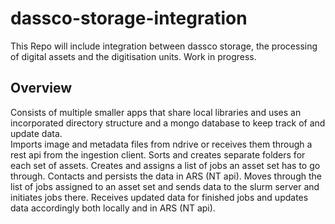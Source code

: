 # dassco-storage-integration
This Repo will include integration between dassco storage, the processing of digital assets and the digitisation units. 
Work in progress.

## Overview

Consists of multiple smaller apps that share local libraries and uses an incorporated
directory structure and a mongo database to keep track of and update data.  
Imports image and metadata files from ndrive or receives them through a rest api from the ingestion client. 
Sorts and creates separate folders for each set of assets. Creates and assigns a list of jobs an asset set has to go through.
Contacts and persists the data in ARS (NT api). 
Moves through the list of jobs assigned to an asset set and sends data to the slurm server and initiates
jobs there. 
Receives updated data for finished jobs and updates data accordingly both locally and in ARS (NT api).
